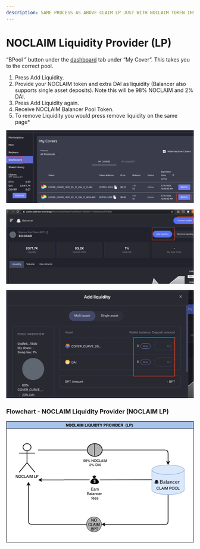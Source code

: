 ```yaml
---
description: SAME PROCESS AS ABOVE CLAIM LP JUST WITH NOCLAIM TOKEN INSTEAD!
---
```


# NOCLAIM Liquidity Provider \(LP\)

“BPool ” button under the [dashboard](https://app.coverprotocol.com/app/dashboard) tab under “My Cover”. This takes you to the correct pool.

1.  Press Add Liquidity.
2. Provide your NOCLAIM token and extra DAI as liquidity \(Balancer also supports single asset deposits\). Note this will be 98% NOCLAIM and 2% DAI.
3. Press Add Liquidity again.
4. Receive NOCLAIM Balancer Pool Token.
5. To remove Liquidity you would press remove liquidity on the same page\*

![](../../.gitbook/assets/screen-shot-2020-12-02-at-11.02.47-pm.png)

![](../../.gitbook/assets/screen-shot-2020-12-02-at-11.01.03-pm.png)

![](../../.gitbook/assets/screen-shot-2020-12-02-at-11.01.38-pm%20%281%29.png)

###                    Flowchart - NOCLAIM Liquidity Provider \(NOCLAIM LP\)

![](../../.gitbook/assets/4.png)

## 

